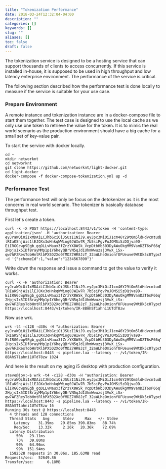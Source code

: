 ```yaml
---
title: "Tokenization Performance"
date: 2018-03-24T12:32:04-04:00
description: ""
categories: []
keywords: []
slug: ""
aliases: []
toc: false
draft: false
---
```


The tokenization service is designed to be a hosting service that can support thousands of clients to access concurrently. If this service is installed in-house, it is supposed to be used in high throughput and low latency enterprise environment. The performance of the service is critical.

The following section described how the performance test is done locally to measure if the service is suitable for your use case. 

### Prepare Environment

A remote instance and tokenization instance are in a docker-compose file to start them together. The test case is designed to use the local cache as we only use one token to retrieve the value for the token. It is to mimic the real world scenario as the production environment should have a big cache for a small set of key-value pair. 

To start the service with docker locally. 

```
cd ~
mkdir networknt
cd networknt
git clone https://github.com/networknt/light-docker.git
cd light-docker
docker-compose -f docker-compose-tokenization.yml up -d
```

### Performance Test

The performance test will only be focus on the detokenizer as it is the most concerns in real world scenario. The tokenizer is basically database throughput test. 

First let's create a token. 

```
curl -k -X POST https://localhost:8443/v1/token -H 'content-type: application/json' -H 'authorization: Bearer eyJraWQiOiIxMDAiLCJhbGciOiJSUzI1NiJ9.eyJpc3MiOiJ1cm46Y29tOm5ldHdvcmtudDpvYXV0aDI6djEiLCJhdWQiOiJ1cm46Y29tLm5ldHdvcmtudCIsImV4cCI6MTgzNzA5NDMzMywianRpIjoiUk1RZXN0MUVBTGY5ZFJHSl8tSEowQSIsImlhdCI6MTUyMTczNDMzMywibmJmIjoxNTIxNzM0MjEzLCJ2ZXJzaW9uIjoiMS4wIiwidXNlcl9pZCI6InN0ZXZlIiwidXNlcl90eXBlIjoiRU1QTE9ZRUUiLCJjbGllbnRfaWQiOiJmN2Q0MjM0OC1jNjQ3LTRlZmItYTUyZC00YzU3ODc0MjFlNzIiLCJzY29wZSI6WyJ0b2tlbi5yIiwidG9rZW4udyJdfQ.fVmHPr5vlDf01zhIiRio1N4-lRIaKShjWis1lEJOXx3oHnkqWWiog0JWIw7R_7b5siPgvPuJOMSi5zDQjva9D-EiIRGGcwp9Egb_gqOLLvMaux3fZrzYX8WSk_VcpDtbHb303DyAWuOkgMM9VamDZT6sP66qTAVU5Ao0iS9bi3kTyv13_To2nXVDeb1FTTXHcw8gSY-2HpjsIx5IDf8rayMMp1p1Y6heyQBrVN5qJd1UhmWwuzsj3VwX_iSx-qw7AFZResTobHntRlbPX5D2Xo0fMDZ7HR8JzT_32aWLheOmionfOFUeuve9WtDk5c0TypcNMgiJi6WVjYcjZCcmBg' -d '{"schemeId":1,"value":"1234567890"}'
```

Write down the response and issue a command to get the value to verify it works. 

```
curl -k -H 'authorization: Bearer eyJraWQiOiIxMDAiLCJhbGciOiJSUzI1NiJ9.eyJpc3MiOiJ1cm46Y29tOm5ldHdvcmtudDpvYXV0aDI6djEiLCJhdWQiOiJ1cm46Y29tLm5ldHdvcmtudCIsImV4cCI6MTgzNzA5NDMzMywianRpIjoiUk1RZXN0MUVBTGY5ZFJHSl8tSEowQSIsImlhdCI6MTUyMTczNDMzMywibmJmIjoxNTIxNzM0MjEzLCJ2ZXJzaW9uIjoiMS4wIiwidXNlcl9pZCI6InN0ZXZlIiwidXNlcl90eXBlIjoiRU1QTE9ZRUUiLCJjbGllbnRfaWQiOiJmN2Q0MjM0OC1jNjQ3LTRlZmItYTUyZC00YzU3ODc0MjFlNzIiLCJzY29wZSI6WyJ0b2tlbi5yIiwidG9rZW4udyJdfQ.fVmHPr5vlDf01zhIiRio1N4-lRIaKShjWis1lEJOXx3oHnkqWWiog0JWIw7R_7b5siPgvPuJOMSi5zDQjva9D-EiIRGGcwp9Egb_gqOLLvMaux3fZrzYX8WSk_VcpDtbHb303DyAWuOkgMM9VamDZT6sP66qTAVU5Ao0iS9bi3kTyv13_To2nXVDeb1FTTXHcw8gSY-2HpjsIx5IDf8rayMMp1p1Y6heyQBrVN5qJd1UhmWwuzsj3VwX_iSx-qw7AFZResTobHntRlbPX5D2Xo0fMDZ7HR8JzT_32aWLheOmionfOFUeuve9WtDk5c0TypcNMgiJi6WVjYcjZCcmBg' https://localhost:8443/v1/token/IR-8BAhST1ahni1UTdT8zw

```

Now use wrk.

```
wrk -t4 -c128 -d30s -H "authorization: Bearer eyJraWQiOiIxMDAiLCJhbGciOiJSUzI1NiJ9.eyJpc3MiOiJ1cm46Y29tOm5ldHdvcmtudDpvYXV0aDI6djEiLCJhdWQiOiJ1cm46Y29tLm5ldHdvcmtudCIsImV4cCI6MTgzNzA5NDMzMywianRpIjoiUk1RZXN0MUVBTGY5ZFJHSl8tSEowQSIsImlhdCI6MTUyMTczNDMzMywibmJmIjoxNTIxNzM0MjEzLCJ2ZXJzaW9uIjoiMS4wIiwidXNlcl9pZCI6InN0ZXZlIiwidXNlcl90eXBlIjoiRU1QTE9ZRUUiLCJjbGllbnRfaWQiOiJmN2Q0MjM0OC1jNjQ3LTRlZmItYTUyZC00YzU3ODc0MjFlNzIiLCJzY29wZSI6WyJ0b2tlbi5yIiwidG9rZW4udyJdfQ.fVmHPr5vlDf01zhIiRio1N4-lRIaKShjWis1lEJOXx3oHnkqWWiog0JWIw7R_7b5siPgvPuJOMSi5zDQjva9D-EiIRGGcwp9Egb_gqOLLvMaux3fZrzYX8WSk_VcpDtbHb303DyAWuOkgMM9VamDZT6sP66qTAVU5Ao0iS9bi3kTyv13_To2nXVDeb1FTTXHcw8gSY-2HpjsIx5IDf8rayMMp1p1Y6heyQBrVN5qJd1UhmWwuzsj3VwX_iSx-qw7AFZResTobHntRlbPX5D2Xo0fMDZ7HR8JzT_32aWLheOmionfOFUeuve9WtDk5c0TypcNMgiJi6WVjYcjZCcmBg" https://localhost:8443 -s pipeline.lua --latency -- /v1/token/IR-8BAhST1ahni1UTdT8zw 1024
```

And here is the result on my aging i5 desktop with production configuration.  

```
steve@joy:~$ wrk -t4 -c128 -d30s -H "authorization: Bearer eyJraWQiOiIxMDAiLCJhbGciOiJSUzI1NiJ9.eyJpc3MiOiJ1cm46Y29tOm5ldHdvcmtudDpvYXV0aDI6djEiLCJhdWQiOiJ1cm46Y29tLm5ldHdvcmtudCIsImV4cCI6MTgzNzA5NDMzMywianRpIjoiUk1RZXN0MUVBTGY5ZFJHSl8tSEowQSIsImlhdCI6MTUyMTczNDMzMywibmJmIjoxNTIxNzM0MjEzLCJ2ZXJzaW9uIjoiMS4wIiwidXNlcl9pZCI6InN0ZXZlIiwidXNlcl90eXBlIjoiRU1QTE9ZRUUiLCJjbGllbnRfaWQiOiJmN2Q0MjM0OC1jNjQ3LTRlZmItYTUyZC00YzU3ODc0MjFlNzIiLCJzY29wZSI6WyJ0b2tlbi5yIiwidG9rZW4udyJdfQ.fVmHPr5vlDf01zhIiRio1N4-lRIaKShjWis1lEJOXx3oHnkqWWiog0JWIw7R_7b5siPgvPuJOMSi5zDQjva9D-EiIRGGcwp9Egb_gqOLLvMaux3fZrzYX8WSk_VcpDtbHb303DyAWuOkgMM9VamDZT6sP66qTAVU5Ao0iS9bi3kTyv13_To2nXVDeb1FTTXHcw8gSY-2HpjsIx5IDf8rayMMp1p1Y6heyQBrVN5qJd1UhmWwuzsj3VwX_iSx-qw7AFZResTobHntRlbPX5D2Xo0fMDZ7HR8JzT_32aWLheOmionfOFUeuve9WtDk5c0TypcNMgiJi6WVjYcjZCcmBg" https://localhost:8443 -s pipeline.lua --latency -- /v1/token/IR-8BAhST1ahni1UTdT8zw 16
Running 30s test @ https://localhost:8443
  4 threads and 128 connections
  Thread Stats   Avg      Stdev     Max   +/- Stdev
    Latency    31.39ms   29.85ms 390.83ms   88.74%
    Req/Sec    13.32k     2.26k   20.36k    72.69%
  Latency Distribution
     50%   23.11ms
     75%   39.80ms
     90%   64.96ms
     99%  151.94ms
  1582528 requests in 30.06s, 185.63MB read
Requests/sec:  52649.86
Transfer/sec:      6.18MB
```

